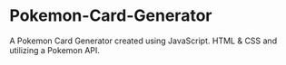 # Pokemon-Card-Generator
A Pokemon Card Generator created using JavaScript. HTML &amp; CSS and utilizing a Pokemon API. 
